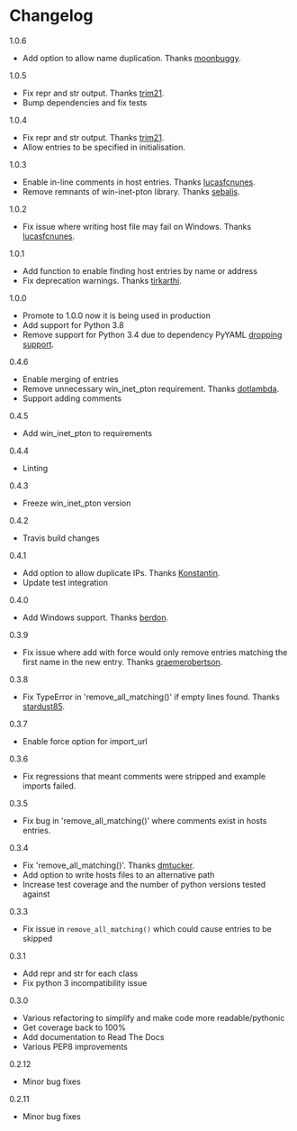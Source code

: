 Changelog
=========

1.0.6

- Add option to allow name duplication. Thanks [moonbuggy](https://github.com/moonbuggy).

1.0.5  

- Fix repr and str output. Thanks [trim21](https://github.com/trim21).  
- Bump dependencies and fix tests  

1.0.4  

- Fix repr and str output. Thanks [trim21](https://github.com/trim21).
- Allow entries to be specified in initialisation.

1.0.3  

- Enable in-line comments in host entries. Thanks [lucasfcnunes](https://github.com/lucasfcnunes).
- Remove remnants of win-inet-pton library. Thanks [sebalis](https://github.com/sebalis).

1.0.2  

- Fix issue where writing host file may fail on Windows. Thanks [lucasfcnunes](https://github.com/lucasfcnunes). 

1.0.1
- Add function to enable finding host entries by name or address
- Fix deprecation warnings. Thanks [tirkarthi](https://github.com/tirkarthi).

1.0.0

- Promote to 1.0.0 now it is being used in production
- Add support for Python 3.8
- Remove support for Python 3.4 due to dependency PyYAML [dropping support](https://github.com/yaml/pyyaml/issues/281).

0.4.6

- Enable merging of entries
- Remove unnecessary win_inet_pton requirement. Thanks [dotlambda](https://github.com/dotlambda).
- Support adding comments

0.4.5

- Add win_inet_pton to requirements

0.4.4

- Linting

0.4.3

- Freeze win_inet_pton version

0.4.2

- Travis build changes

0.4.1

- Add option to allow duplicate IPs. Thanks [Konstantin](https://github.com/Koc).
- Update test integration

0.4.0

- Add Windows support. Thanks [berdon](https://github.com/berdon).

0.3.9

- Fix issue where add with force would only remove entries matching the first name in the new entry. Thanks [graemerobertson](https://github.com/graemerobertson).

0.3.8

- Fix TypeError in 'remove_all_matching()' if empty lines found. Thanks [stardust85](https://github.com/stardust85).

0.3.7

- Enable force option for import_url

0.3.6

- Fix regressions that meant comments were stripped and example imports failed.

0.3.5

- Fix bug in 'remove_all_matching()' where comments exist in hosts entries.

0.3.4

- Fix 'remove_all_matching()'. Thanks [dmtucker](https://github.com/dmtucker).
- Add option to write hosts files to an alternative path
- Increase test coverage and the number of python versions tested against

0.3.3

- Fix issue in `remove_all_matching()` which could cause entries to be skipped

0.3.1

- Add repr and str for each class
- Fix python 3 incompatibility issue

0.3.0

- Various refactoring to simplify and make code more readable/pythonic
- Get coverage back to 100%
- Add documentation to Read The Docs
- Various PEP8 improvements

0.2.12

- Minor bug fixes

0.2.11

- Minor bug fixes
